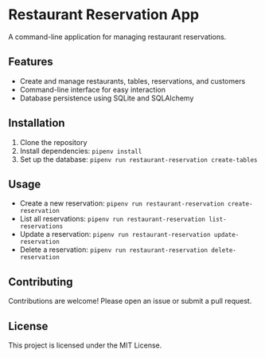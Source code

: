 # Restaurant Reservation App

A command-line application for managing restaurant reservations.

## Features
- Create and manage restaurants, tables, reservations, and customers
- Command-line interface for easy interaction
- Database persistence using SQLite and SQLAlchemy

## Installation
1. Clone the repository
2. Install dependencies: `pipenv install`
3. Set up the database: `pipenv run restaurant-reservation create-tables`

## Usage
- Create a new reservation: `pipenv run restaurant-reservation create-reservation`
- List all reservations: `pipenv run restaurant-reservation list-reservations`
- Update a reservation: `pipenv run restaurant-reservation update-reservation`
- Delete a reservation: `pipenv run restaurant-reservation delete-reservation`

## Contributing
Contributions are welcome! Please open an issue or submit a pull request.

## License
This project is licensed under the MIT License.